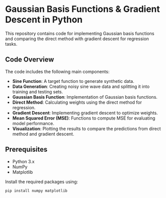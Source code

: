 # Gaussian Basis Functions & Gradient Descent in Python

This repository contains code for implementing Gaussian basis functions and comparing the direct method with gradient descent for regression tasks.

## Code Overview

The code includes the following main components:
- **Sine Function**: A target function to generate synthetic data.
- **Data Generation**: Creating noisy sine wave data and splitting it into training and testing sets.
- **Gaussian Basis Function**: Implementation of Gaussian basis functions.
- **Direct Method**: Calculating weights using the direct method for regression.
- **Gradient Descent**: Implementing gradient descent to optimize weights.
- **Mean Squared Error (MSE)**: Functions to compute MSE for evaluating model performance.
- **Visualization**: Plotting the results to compare the predictions from direct method and gradient descent.

## Prerequisites

- Python 3.x
- NumPy
- Matplotlib

Install the required packages using:
```bash
pip install numpy matplotlib
